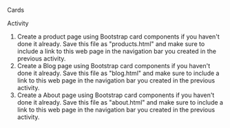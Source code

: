 Cards

 Activity 
1. Create a product page using Bootstrap card components if you haven't done it already. Save this file as "products.html" and make sure to include a link to this web page in the navigation bar you created in the previous activity.
2. Create a Blog page using Bootstrap card components if you haven't done it already. Save this file as "blog.html" and make sure to include a link to this web page in the navigation bar you created in the previous activity.
3. Create a About page using Bootstrap card components if you haven't done it already. Save this file as "about.html" and make sure to include a link to this web page in the navigation bar you created in the previous activity.
